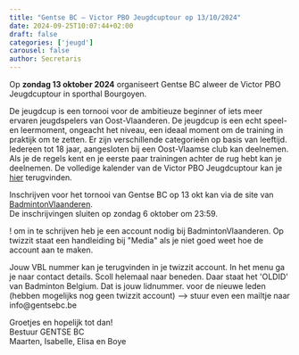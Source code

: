 ```yaml
---
title: "Gentse BC – Victor PBO Jeugdcuptour op 13/10/2024"
date: 2024-09-25T10:07:44+02:00
draft: false
categories: ['jeugd']
carousel: false
author: Secretaris
---
```

Op __zondag 13 oktober 2024__ organiseert Gentse BC alweer de Victor PBO Jeugdcuptour in sporthal Bourgoyen. 


De jeugdcup is een tornooi voor de ambitieuze beginner of iets meer ervaren jeugdspelers van Oost-Vlaanderen. De jeugdcup is een echt speel- en leermoment, ongeacht het niveau, een ideaal moment om de training in praktijk om te zetten. Er zijn verschillende categorieën op basis van leeftijd. Iedereen tot 18 jaar, aangesloten bij een Oost-Vlaamse club kan deelnemen. Als je de regels kent en je eerste paar trainingen achter de rug hebt kan je deelnemen. De volledige kalender van de Victor PBO Jeugdcuptour kan je [hier](https://testsite.badminton-pbo.be/jeugd/jeugdcup/pbo-jeugdcuptour-kalender/) terugvinden.


Inschrijven voor het tornooi van Gentse BC op 13 okt kan via de site van [BadmintonVlaanderen](https://www.badmintonvlaanderen.be/sport/tournament?id=9CEA15CD-4DBC-4586-B98A-001C9FE26EB6).<br>
De inschrijvingen sluiten op zondag 6 oktober om 23:59.

! om in te schrijven heb je een account nodig bij BadmintonVlaanderen. Op twizzit staat een handleiding bij "Media" als je niet goed weet hoe de account aan te maken. 
 <p>
Jouw VBL nummer kan je terugvinden in je twizzit account. In het menu ga je naar contact details. Scoll helemaal naar beneden. Daar staat het 'OLDID' van Badminton Belgium. Dat is jouw lidnummer. 
voor de nieuwe leden (hebben mogelijks nog geen twizzit account) --> stuur even een mailtje naar info@gentsebc.be


Groetjes en hopelijk tot dan!<br>
Bestuur GENTSE BC<br>
Maarten, Isabelle, Elisa en Boye


